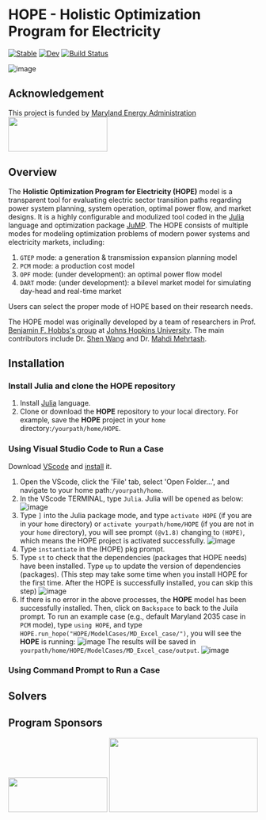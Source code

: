 # HOPE - Holistic Optimization Program for Electricity 

[![Stable](https://img.shields.io/badge/docs-stable-blue.svg)](https://SW.github.io/HOPE.jl/stable/)
[![Dev](https://img.shields.io/badge/docs-dev-blue.svg)](https://SW.github.io/HOPE.jl/dev/)
[![Build Status](https://github.com/SW/HOPE.jl/actions/workflows/CI.yml/badge.svg?branch=master)](https://github.com/SW/HOPE.jl/actions/workflows/CI.yml?query=branch%3Amaster)

![image](https://github.com/swang22/HOPE/assets/125523842/ec1e57fe-c65e-4e41-a128-43d2bbc3963c)
## Acknowledgement
This project is funded by [Maryland Energy Administration](https://energy.maryland.gov/Pages/default.aspx)
<img src="https://github.com/swang22/HOPE/assets/125523842/6abb8305-ca8f-4506-8e59-5f82e2893118" width="200" height="70" />

## Overview
The **Holistic Optimization Program for Electricity (HOPE)** model is a transparent tool for evaluating electric sector transition paths regarding power system planning, system operation, optimal power flow, and market designs. It is a highly configurable and modulized tool coded in the  [Julia](http://julialang.org/) language and optimization package [JuMP](http://jump.dev/). The HOPE consists of multiple modes for modeling optimization problems of modern power systems and electricity markets, including:
1. `GTEP` mode: a generation & transmission expansion planning model
2. `PCM` mode: a production cost model
3. `OPF` mode: (under development): an optimal power flow model
4. `DART` mode: (under development): a bilevel market model for simulating day-head and real-time market

Users can select the proper mode of HOPE based on their research needs. 

The HOPE model was originally developed by a team of researchers in Prof. [Benjamin F. Hobbs's group](https://hobbsgroup.johnshopkins.edu/) at [Johns Hopkins University](https://www.jhu.edu/). The main contributors include Dr. [Shen Wang](https://ceepr.mit.edu/people/wang/) and Dr. [Mahdi Mehrtash](https://www.mahdimehrtash.com/).

## Installation
### Install Julia and clone the HOPE repository
1. Install [Julia](http://julialang.org/) language.
2. Clone or download the **HOPE** repository to your local directory. For example, save the **HOPE** project in your `home` directory:`/yourpath/home/HOPE`.
### Using Visual Studio Code to Run a Case
Download [VScode](https://code.visualstudio.com/) and [install](https://code.visualstudio.com/docs/setup/setup-overview) it. 
1. Open the VScode, click the 'File' tab, select 'Open Folder...', and navigate to your home path:`/yourpath/home`.
2. In the VScode TERMINAL, type `Julia`. Julia will be opened as below:
   ![image](https://github.com/swang22/HOPE/assets/125523842/5fc3a8c9-23f8-44a3-92ab-135c4dbdc118)
3. Type `]` into the Julia package mode, and type `activate HOPE` (if you are in your `home` directory) or `activate yourpath/home/HOPE` (if you are not in your `home` directory), you will see prompt `(@v1.8)` changing to `(HOPE)`, which means the HOPE project is activated successfully. 
   ![image](https://github.com/swang22/HOPE/assets/125523842/2a0c259d-060e-4799-a044-8dedb8e5cc4d)
4. Type `instantiate` in the (HOPE) pkg prompt.
5. Type `st` to check that the dependencies (packages that HOPE needs) have been installed. Type `up` to update the version of dependencies (packages). (This step may take some time when you install HOPE for the first time. After the HOPE is successfully installed, you can skip this step)
![image](https://github.com/swang22/HOPE/assets/125523842/1eddf81c-97e4-4334-85ee-44958fcf8c2f)
6. If there is no error in the above processes, the **HOPE** model has been successfully installed. Then, click on `Backspace` to back to the Juila prompt.
   To run an example case (e.g., default Maryland 2035 case in `PCM` mode), type `using HOPE`, and type `HOPE.run_hope("HOPE/ModelCases/MD_Excel_case/")`, you will see the **HOPE** is running:
![image](https://github.com/swang22/HOPE/assets/125523842/33fa4fbc-6109-45ce-ac41-f41a29885525)
The results will be saved in `yourpath/home/HOPE/ModelCases/MD_Excel_case/output`. 
![image](https://github.com/swang22/HOPE/assets/125523842/7a760912-b8f2-4d5c-aea0-b85b6eb00bf4)

### Using Command Prompt to Run a Case

## Solvers

## Program Sponsors
<img src="https://github.com/swang22/HOPE/assets/125523842/6abb8305-ca8f-4506-8e59-5f82e2893118" width="200" height="70" />
<img src="https://github.com/swang22/HOPE/assets/125523842/a0c7ee3e-1ac5-4a59-9698-d654b542d64e" width="300" height="150" />




